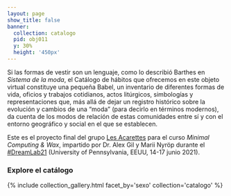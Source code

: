 ```yaml
---
layout: page
show_title: false
banner:
  collection: catalogo
  pid: obj011
  y: 30%
  height: '450px'
---
```


Si las formas de vestir son un lenguaje, como lo describió Barthes en *Sistema de la moda*, el Catálogo de hábitos que ofrecemos en este objeto virtual constituye una pequeña Babel, un inventario de diferentes formas de vida, oficios y trabajos cotidianos, actos litúrgicos, simbologías y representaciones que, más allá de dejar un registro histórico sobre la evolución y cambios de una “moda” (para decirlo en términos modernos), da cuenta de los modos de relación de estas comunidades entre sí y con el entorno geográfico y social en el que se establecen.

Este es el proyecto final del grupo [Les Acarettes](pages/equipo.md) para el curso  *Minimal Computing & Wax*, impartido por Dr. Alex Gil y Marii Nyröp durante el [#DreamLab21](https://web.sas.upenn.edu/dream-lab/minimal-computing-2021/) (University of Pennsylvania, EEUU, 14-17 junio 2021).

### Explore el catálogo

{% include collection_gallery.html facet_by='sexo' collection='catalogo' %}

